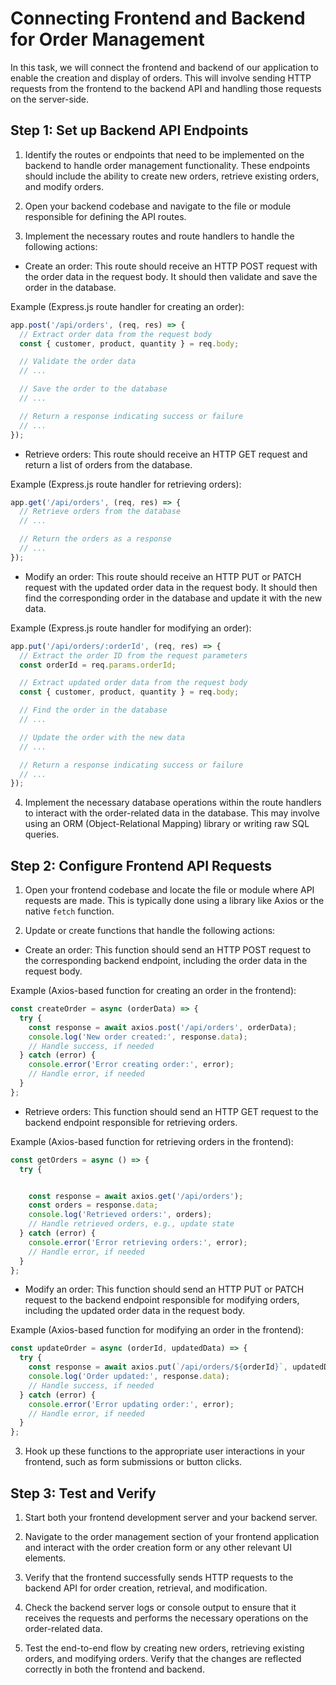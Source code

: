 # Connecting Frontend and Backend for Order Management

In this task, we will connect the frontend and backend of our application to enable the creation and display of orders. This will involve sending HTTP requests from the frontend to the backend API and handling those requests on the server-side.

## Step 1: Set up Backend API Endpoints

1. Identify the routes or endpoints that need to be implemented on the backend to handle order management functionality. These endpoints should include the ability to create new orders, retrieve existing orders, and modify orders.

2. Open your backend codebase and navigate to the file or module responsible for defining the API routes.

3. Implement the necessary routes and route handlers to handle the following actions:

- Create an order: This route should receive an HTTP POST request with the order data in the request body. It should then validate and save the order in the database.

Example (Express.js route handler for creating an order):

```javascript
app.post('/api/orders', (req, res) => {
  // Extract order data from the request body
  const { customer, product, quantity } = req.body;

  // Validate the order data
  // ...

  // Save the order to the database
  // ...

  // Return a response indicating success or failure
  // ...
});
```

- Retrieve orders: This route should receive an HTTP GET request and return a list of orders from the database.

Example (Express.js route handler for retrieving orders):

```javascript
app.get('/api/orders', (req, res) => {
  // Retrieve orders from the database
  // ...

  // Return the orders as a response
  // ...
});
```

- Modify an order: This route should receive an HTTP PUT or PATCH request with the updated order data in the request body. It should then find the corresponding order in the database and update it with the new data.

Example (Express.js route handler for modifying an order):

```javascript
app.put('/api/orders/:orderId', (req, res) => {
  // Extract the order ID from the request parameters
  const orderId = req.params.orderId;

  // Extract updated order data from the request body
  const { customer, product, quantity } = req.body;

  // Find the order in the database
  // ...

  // Update the order with the new data
  // ...

  // Return a response indicating success or failure
  // ...
});
```

4. Implement the necessary database operations within the route handlers to interact with the order-related data in the database. This may involve using an ORM (Object-Relational Mapping) library or writing raw SQL queries.

## Step 2: Configure Frontend API Requests

1. Open your frontend codebase and locate the file or module where API requests are made. This is typically done using a library like Axios or the native `fetch` function.

2. Update or create functions that handle the following actions:

- Create an order: This function should send an HTTP POST request to the corresponding backend endpoint, including the order data in the request body.

Example (Axios-based function for creating an order in the frontend):

```javascript
const createOrder = async (orderData) => {
  try {
    const response = await axios.post('/api/orders', orderData);
    console.log('New order created:', response.data);
    // Handle success, if needed
  } catch (error) {
    console.error('Error creating order:', error);
    // Handle error, if needed
  }
};
```

- Retrieve orders: This function should send an HTTP GET request to the backend endpoint responsible for retrieving orders.

Example (Axios-based function for retrieving orders in the frontend):

```javascript
const getOrders = async () => {
  try {


    const response = await axios.get('/api/orders');
    const orders = response.data;
    console.log('Retrieved orders:', orders);
    // Handle retrieved orders, e.g., update state
  } catch (error) {
    console.error('Error retrieving orders:', error);
    // Handle error, if needed
  }
};
```

- Modify an order: This function should send an HTTP PUT or PATCH request to the backend endpoint responsible for modifying orders, including the updated order data in the request body.

Example (Axios-based function for modifying an order in the frontend):

```javascript
const updateOrder = async (orderId, updatedData) => {
  try {
    const response = await axios.put(`/api/orders/${orderId}`, updatedData);
    console.log('Order updated:', response.data);
    // Handle success, if needed
  } catch (error) {
    console.error('Error updating order:', error);
    // Handle error, if needed
  }
};
```

3. Hook up these functions to the appropriate user interactions in your frontend, such as form submissions or button clicks.

## Step 3: Test and Verify

1. Start both your frontend development server and your backend server.

2. Navigate to the order management section of your frontend application and interact with the order creation form or any other relevant UI elements.

3. Verify that the frontend successfully sends HTTP requests to the backend API for order creation, retrieval, and modification.

4. Check the backend server logs or console output to ensure that it receives the requests and performs the necessary operations on the order-related data.

5. Test the end-to-end flow by creating new orders, retrieving existing orders, and modifying orders. Verify that the changes are reflected correctly in both the frontend and backend.

